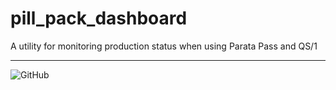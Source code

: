 # pill_pack_dashboard
 A utility for monitoring production status when using Parata Pass and QS/1

---

![GitHub](https://img.shields.io/github/license/TRezendes/pill_pack_dashboard)
